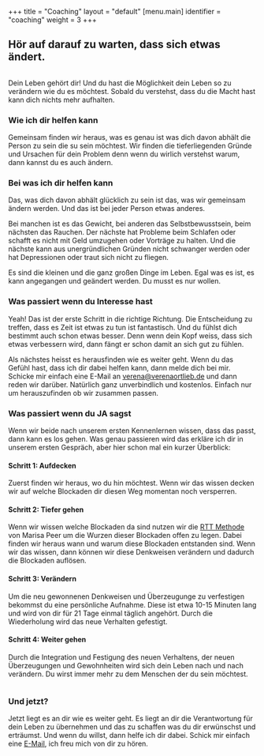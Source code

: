 +++
title = "Coaching"
layout = "default"
[menu.main]
identifier = "coaching"
weight = 3
+++


<h2 class="sub-side-hero">Hör auf darauf zu warten, dass sich etwas ändert.</h2>

<div  class="img-halfe">
<img src="/img/you-before.png" alt="">
</div>

<p class="hero-text">
Dein Leben gehört dir! Und du hast die Möglichkeit dein Leben so zu verändern wie du es möchtest. Sobald du verstehst, dass du die Macht hast kann dich nichts mehr aufhalten.
</p>


### Wie ich dir helfen kann

Gemeinsam finden wir heraus, was es genau ist was dich davon abhält die Person zu sein die su sein möchtest. Wir finden die tieferliegenden Gründe und Ursachen für dein Problem denn wenn du wirlich verstehst warum, dann kannst du es auch ändern.

### Bei was ich dir helfen kann

Das, was dich davon abhält glücklich zu sein ist das, was wir gemeinsam ändern werden. Und das ist bei jeder Person etwas anderes. 

Bei manchen ist es das Gewicht, bei anderen das Selbstbewusstsein, beim nächsten das Rauchen. Der nächste hat Probleme beim Schlafen oder schafft es nicht mit Geld umzugehen oder Vorträge zu halten. Und die nächste kann aus unergründlichen Gründen nicht schwanger werden oder hat Depressionen oder traut sich nicht zu fliegen. 

Es sind die kleinen und die ganz großen Dinge im Leben. Egal was es ist, es kann angegangen und geändert werden. Du musst es nur wollen.

### Was passiert wenn du Interesse hast

Yeah! Das ist der erste Schritt in die richtige Richtung. Die Entscheidung zu treffen, dass es Zeit ist etwas zu tun ist fantastisch. Und du fühlst dich bestimmt auch schon etwas besser. Denn wenn dein Kopf weiss, dass sich etwas verbessern wird, dann fängt er schon damit an sich gut zu fühlen. 

Als nächstes heisst es herausfinden wie es weiter geht. Wenn du das Gefühl hast, dass ich dir dabei helfen kann, dann melde dich bei mir. Schicke mir einfach eine E-Mail an verena@verenaortlieb.de und dann reden wir darüber. Natürlich ganz unverbindlich und kostenlos. Einfach nur um herauszufinden ob wir zusammen passen.


### Was passiert wenn du JA sagst

Wenn wir beide nach unserem ersten Kennenlernen wissen, dass das passt, dann kann es los gehen. Was genau passieren wird das erkläre ich dir in unserem ersten Gespräch, aber hier schon mal ein kurzer Überblick:


#### Schritt 1: Aufdecken

Zuerst finden wir heraus, wo du hin möchtest. Wenn wir das wissen decken wir auf welche Blockaden dir diesen Weg momentan noch versperren. 

#### Schritt 2: Tiefer gehen

Wenn wir wissen welche Blockaden da sind nutzen wir die [RTT Methode](/blog/was-ist-rtt) von Marisa Peer um die Wurzen dieser Blockaden offen zu legen. Dabei finden wir heraus wann und warum diese Blockaden entstanden sind. Wenn wir das wissen, dann können wir diese Denkweisen verändern und dadurch die Blockaden auflösen.

#### Schritt 3: Verändern

Um die neu gewonnenen Denkweisen und Überzeugunge zu verfestigen bekommst du eine persönliche Aufnahme. Diese ist etwa 10-15 Minuten lang und wird von dir für 21 Tage einmal täglich angehört. Durch die Wiederholung wird das neue Verhalten gefestigt.

#### Schritt 4: Weiter gehen

Durch die Integration und Festigung des neuen Verhaltens, der neuen Überzeugungen und Gewohnheiten wird sich dein Leben nach und nach verändern. Du wirst immer mehr zu dem Menschen der du sein möchtest. 


<div  class="img-halfe">
<img src="/img/you-after.png" alt="">
</div>


### Und jetzt?

Jetzt liegt es an dir wie es weiter geht. Es liegt an dir die Verantwortung für dein Leben zu übernehmen und das zu schaffen was du dir erwünschst und erträumst. Und wenn du willst, dann helfe ich dir dabei. Schick mir einfach eine [E-Mail](mailto:verena@verenaortlieb.de{:target="_blank"}), ich freu mich von dir zu hören.



